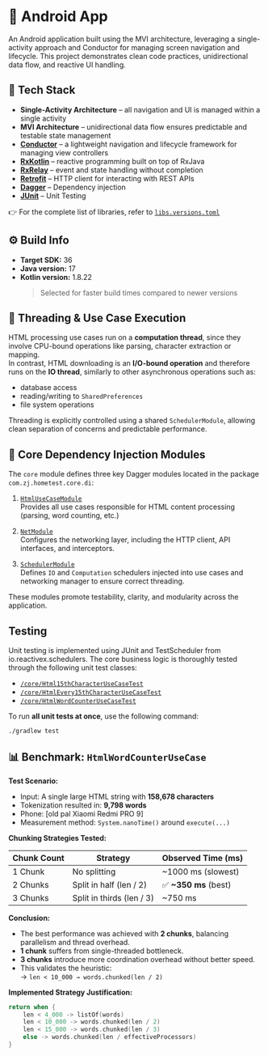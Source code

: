 # 📱 Android App

An Android application built using the MVI architecture, leveraging a single-activity approach and Conductor for managing screen navigation and lifecycle. This project demonstrates clean code practices, unidirectional data flow, and reactive UI handling.


## 🔧 Tech Stack

- **Single-Activity Architecture** – all navigation and UI is managed within a single activity
- **MVI Architecture** – unidirectional data flow ensures predictable and testable state management
- **[Conductor](https://github.com/bluelinelabs/Conductor)** – a lightweight navigation and lifecycle framework for managing view controllers
- **[RxKotlin](https://github.com/ReactiveX/RxKotlin)** –  reactive programming built on top of RxJava
- **[RxRelay](https://github.com/JakeWharton/RxRelay)** – event and state handling without completion
- **[Retrofit](https://square.github.io/retrofit/)** – HTTP client for interacting with REST APIs
- **[Dagger](https://github.com/google/dagger)** –  Dependency injection
- **[JUnit](https://github.com/junit-team)** – Unit Testing

👉 For the complete list of libraries, refer to [`libs.versions.toml`](./gradle/libs.versions.toml)

## ⚙️ Build Info

- **Target SDK:** 36
- **Java version:** 17
- **Kotlin version:** 1.8.22
  > Selected for faster build times compared to newer versions

## 🧠 Threading & Use Case Execution

HTML processing use cases run on a **computation thread**, since they involve CPU-bound operations like parsing, character extraction or mapping.  
In contrast, HTML downloading is an **I/O-bound operation** and therefore runs on the **IO thread**, similarly to other asynchronous operations such as:

- database access
- reading/writing to `SharedPreferences`
- file system operations

Threading is explicitly controlled using a shared `SchedulerModule`, allowing clean separation of concerns and predictable performance.

## 🧩 Core Dependency Injection Modules

The `core` module defines three key Dagger modules located in the package `com.zj.hometest.core.di`:

1. [`HtmlUseCaseModule`](core/src/main/java/com/zj/hometest/core/di/HtmlUseCaseModule.kt)  
   Provides all use cases responsible for HTML content processing (parsing, word counting, etc.)

2. [`NetModule`](core/src/main/java/com/zj/hometest/core/di/NetModule.kt)  
   Configures the networking layer, including the HTTP client, API interfaces, and interceptors.

3. [`SchedulerModule`](core/src/main/java/com/zj/hometest/core/di/SchedulerModule.kt)  
   Defines `IO` and `Computation` schedulers injected into use cases and networking manager to ensure correct threading.

These modules promote testability, clarity, and modularity across the application.

## Testing

Unit testing is implemented using JUnit and TestScheduler from io.reactivex.schedulers. The core business logic is thoroughly tested through the following unit test classes:

- [`/core/Html15thCharacterUseCaseTest`](core/src/test/java/com/zj/hometest/core/Html15thCharacterUseCaseTest.kt)
- [`/core/HtmlEvery15thCharacterUseCaseTest`](core/src/test/java/com/zj/hometest/core/HtmlEvery15thCharacterUseCaseTest.kt)
- [`/core/HtmlWordCounterUseCaseTest`](core/src/test/java/com/zj/hometest/core/HtmlWordCounterUseCaseTest.kt)

To run **all unit tests at once**, use the following command:

```bash
./gradlew test
```

## 📊 Benchmark: `HtmlWordCounterUseCase`

**Test Scenario:**
- Input: A single large HTML string with **158,678 characters**
- Tokenization resulted in: **9,798 words**
- Phone: [old pal Xiaomi Redmi PRO 9]
- Measurement method: `System.nanoTime()` around `execute(...)`

**Chunking Strategies Tested:**

| Chunk Count | Strategy                   | Observed Time (ms) |
|-------------|----------------------------|--------------------|
| 1 Chunk     | No splitting               | ~1000 ms (slowest) |
| 2 Chunks    | Split in half (len / 2)    | ✅ **~350 ms** (best) |
| 3 Chunks    | Split in thirds (len / 3)  | ~750 ms            |

**Conclusion:**
- The best performance was achieved with **2 chunks**, balancing parallelism and thread overhead.
- **1 chunk** suffers from single-threaded bottleneck.
- **3 chunks** introduce more coordination overhead without better speed.
- This validates the heuristic:  
  → `len < 10_000 → words.chunked(len / 2)`

**Implemented Strategy Justification:**
```kotlin
return when {
    len < 4_000 -> listOf(words)
    len < 10_000 -> words.chunked(len / 2)
    len < 15_000 -> words.chunked(len / 3)
    else -> words.chunked(len / effectiveProcessors)
}
```